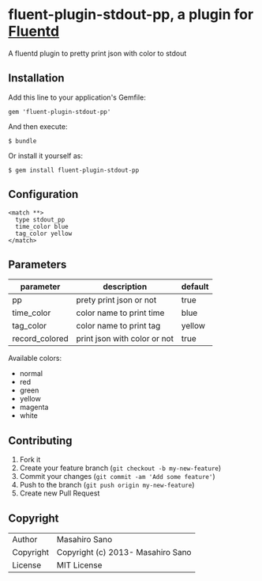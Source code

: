 # fluent-plugin-stdout-pp, a plugin for [Fluentd](http://fluentd.org)

A fluentd plugin to pretty print json with color to stdout

## Installation

Add this line to your application's Gemfile:

    gem 'fluent-plugin-stdout-pp'

And then execute:

    $ bundle

Or install it yourself as:

    $ gem install fluent-plugin-stdout-pp

## Configuration

```
<match **>
  type stdout_pp
  time_color blue
  tag_color yellow
</match>
```

## Parameters

|parameter|description|default|
|---|---|---|
|pp| prety print json or not | true |
|time_color| color name to print time | blue |
|tag_color| color name to print tag | yellow |
|record_colored| print json with color or not | true |

Available colors:
- normal
- red
- green
- yellow
- magenta
- white

## Contributing

1. Fork it
2. Create your feature branch (`git checkout -b my-new-feature`)
3. Commit your changes (`git commit -am 'Add some feature'`)
4. Push to the branch (`git push origin my-new-feature`)
5. Create new Pull Request

## Copyright

<table>
  <tr>
    <td>Author</td><td>Masahiro Sano <sabottenda@gmail.com></td>
  </tr>
  <tr>
    <td>Copyright</td><td>Copyright (c) 2013- Masahiro Sano</td>
  </tr>
  <tr>
    <td>License</td><td>MIT License</td>
  </tr>
</table>
